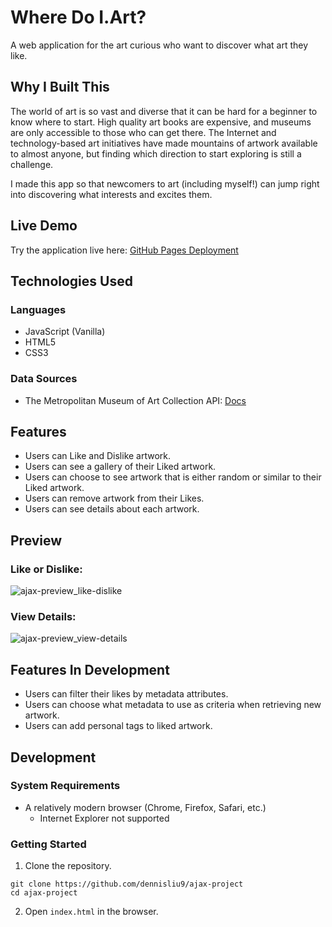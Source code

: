 # Where Do I.Art?

A web application for the art curious who want to discover what art they like.

## Why I Built This

The world of art is so vast and diverse that it can be hard for a beginner to know where to start. High quality art books are expensive, and museums are only accessible to those who can get there. The Internet and technology-based art initiatives have made mountains of artwork available to almost anyone, but finding which direction to start exploring is still a challenge.

I made this app so that newcomers to art (including myself!) can jump right into discovering what interests and excites them.

## Live Demo

Try the application live here: [GitHub Pages Deployment](https://dennisliu9.github.io/ajax-project/)

## Technologies Used

### Languages

* JavaScript (Vanilla)
* HTML5
* CSS3

### Data Sources

* The Metropolitan Museum of Art Collection API: [Docs](https://metmuseum.github.io/)

## Features

* Users can Like and Dislike artwork.
* Users can see a gallery of their Liked artwork.
* Users can choose to see artwork that is either random or similar to their Liked artwork.
* Users can remove artwork from their Likes.
* Users can see details about each artwork.

## Preview

### Like or Dislike:
![ajax-preview_like-dislike](https://user-images.githubusercontent.com/21215658/184455186-3209c651-57c7-4078-9ecb-b551397aaa27.gif)

### View Details:
![ajax-preview_view-details](https://user-images.githubusercontent.com/21215658/184455200-18705554-4529-4183-800b-d61bdd2a87a0.gif)

## Features In Development

* Users can filter their likes by metadata attributes.
* Users can choose what metadata to use as criteria when retrieving new artwork.
* Users can add personal tags to liked artwork.

## Development

### System Requirements

* A relatively modern browser (Chrome, Firefox, Safari, etc.)
  * Internet Explorer not supported

### Getting Started

1. Clone the repository.

  ```shell
  git clone https://github.com/dennisliu9/ajax-project
  cd ajax-project
  ```

2. Open `index.html` in the browser.
